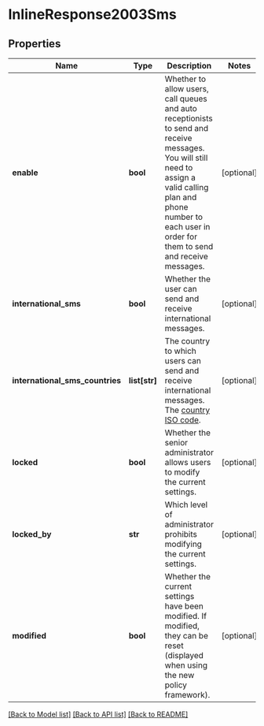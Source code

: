 # InlineResponse2003Sms

## Properties
Name | Type | Description | Notes
------------ | ------------- | ------------- | -------------
**enable** | **bool** | Whether to allow users, call queues and auto receptionists to send and receive messages. You will still need to assign a valid calling plan and phone number to each user in order for them to send and receive messages. | [optional] 
**international_sms** | **bool** | Whether the user can send and receive international messages. | [optional] 
**international_sms_countries** | **list[str]** | The country to which users can send and receive international messages. The [country ISO code](https://marketplace.zoom.us/docs/api-reference/other-references/abbreviation-lists#countries). | [optional] 
**locked** | **bool** | Whether the senior administrator allows users to modify the current settings. | [optional] 
**locked_by** | **str** | Which level of administrator prohibits modifying the current settings. | [optional] 
**modified** | **bool** | Whether the current settings have been modified. If modified, they can be reset (displayed when using the new policy framework). | [optional] 

[[Back to Model list]](../README.md#documentation-for-models) [[Back to API list]](../README.md#documentation-for-api-endpoints) [[Back to README]](../README.md)

